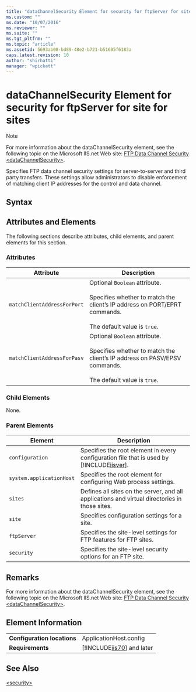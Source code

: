 ```yaml
---
title: "dataChannelSecurity Element for security for ftpServer for site for sites | Microsoft Docs"
ms.custom: ""
ms.date: "10/07/2016"
ms.reviewer: ""
ms.suite: ""
ms.tgt_pltfrm: ""
ms.topic: "article"
ms.assetid: 5693ab00-bd89-48e2-b721-b51605f6183a
caps.latest.revision: 10
author: "shirhatti"
manager: "wpickett"
---
```

# dataChannelSecurity Element for security for ftpServer for site for sites
> [!NOTE]
>  For more information about the dataChannelSecurity element, see the following topic on the Microsoft IIS.net Web site: [FTP Data Channel Security \<dataChannelSecurity>](http://www.iis.net/ConfigReference/system.applicationHost/sites/site/ftpServer/security/dataChannelSecurity).  
  
 Specifies FTP data channel security settings for server-to-server and third party transfers. These settings allow administrators to disable enforcement of matching client IP addresses for the control and data channel.  
  
## Syntax  
  
## Attributes and Elements  
 The following sections describe attributes, child elements, and parent elements for this section.  
  
### Attributes  
  
|Attribute|Description|  
|---------------|-----------------|  
|`matchClientAddressForPort`|Optional `Boolean` attribute.<br /><br /> Specifies whether to match the client’s IP address on PORT/EPRT commands.<br /><br /> The default value is `true`.|  
|`matchClientAddressForPasv`|Optional `Boolean` attribute.<br /><br /> Specifies whether to match the client’s IP address on PASV/EPSV commands.<br /><br /> The default value is `true`.|  
  
### Child Elements  
 None.  
  
### Parent Elements  
  
|Element|Description|  
|-------------|-----------------|  
|`configuration`|Specifies the root element in every configuration file that is used by [!INCLUDE[iisver](../../reference/admin/includes/iisver-md.md)].|  
|`system.applicationHost`|Specifies the root element for configuring Web process settings.|  
|`sites`|Defines all sites on the server, and all applications and virtual directories in those sites.|  
|`site`|Specifies configuration settings for a site.|  
|`ftpServer`|Specifies the site-level settings for FTP features for FTP sites.|  
|`security`|Specifies the site-level security options for an FTP site.|  
  
## Remarks  
 For more information about the dataChannelSecurity element, see the following topic on the Microsoft IIS.net Web site: [FTP Data Channel Security \<dataChannelSecurity>](http://www.iis.net/ConfigReference/system.applicationHost/sites/site/ftpServer/security/dataChannelSecurity).  
  
## Element Information  
  
|||  
|-|-|  
|**Configuration locations**|ApplicationHost.config|  
|**Requirements**|[!INCLUDE[iis70](../../reference/admin/includes/iis70-md.md)] and later|  
  
## See Also  
 [\<security>](../../reference/admin/security-element-for-ftpserver-for-site-for-sites.md)